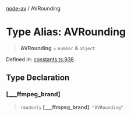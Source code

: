 [node-av](../globals.md) / AVRounding

# Type Alias: AVRounding

> **AVRounding** = `number` & `object`

Defined in: [constants.ts:938](https://github.com/seydx/av/blob/f8631fc881b394300b1479f511d55cf1c370a87f/src/constants/constants.ts#L938)

## Type Declaration

### \[\_\_\_ffmpeg\_brand\]

> `readonly` **\[\_\_\_ffmpeg\_brand\]**: `"AVRounding"`
